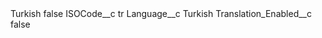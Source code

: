 <?xml version="1.0" encoding="UTF-8"?>
<CustomMetadata xmlns="http://soap.sforce.com/2006/04/metadata" xmlns:xsi="http://www.w3.org/2001/XMLSchema-instance" xmlns:xsd="http://www.w3.org/2001/XMLSchema">
    <label>Turkish</label>
    <protected>false</protected>
    <values>
        <field>ISOCode__c</field>
        <value xsi:type="xsd:string">tr</value>
    </values>
    <values>
        <field>Language__c</field>
        <value xsi:type="xsd:string">Turkish</value>
    </values>
    <values>
        <field>Translation_Enabled__c</field>
        <value xsi:type="xsd:boolean">false</value>
    </values>
</CustomMetadata>
